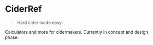 # CiderRef
> Hard cider made easy!

Calculators and more for cidermakers. Currently in concept and design phase.